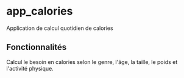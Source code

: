 # app_calories

Application de calcul quotidien de calories

## Fonctionnalités

Calcul le besoin en calories selon le genre, l'âge, la taille, le poids et l'activité physique.
